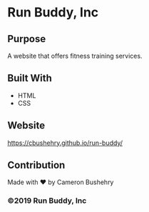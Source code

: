 # Run Buddy, Inc

## Purpose
A website that offers fitness training services. 

## Built With
* HTML
* CSS

## Website
https://cbushehry.github.io/run-buddy/

## Contribution
Made with ❤️ by Cameron Bushehry

### ©️2019 Run Buddy, Inc 